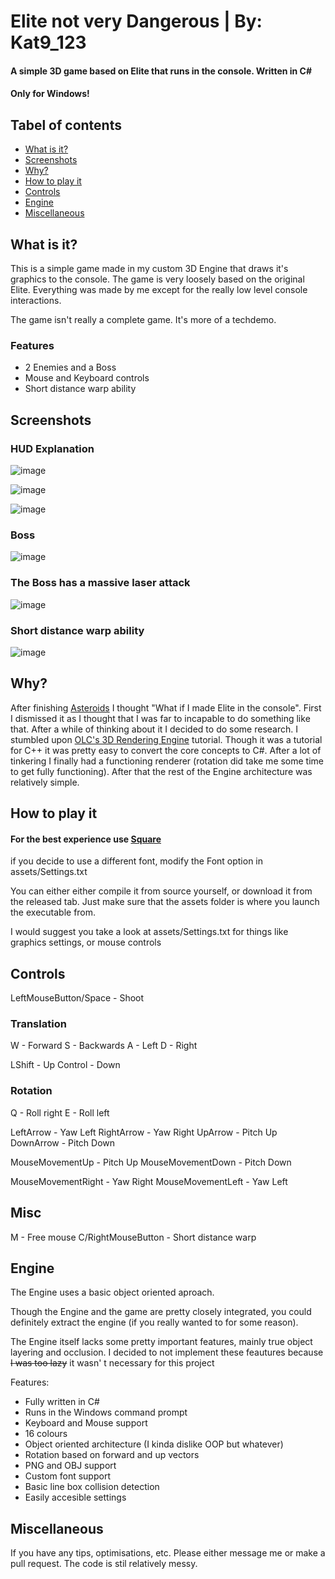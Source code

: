 # Elite not very Dangerous | By: Kat9_123
#### A simple 3D game based on Elite that runs in the console. Written in C#
#### Only for Windows!
## Tabel of contents
- [What is it?](#how-to-play-it)
- [Screenshots](#screenshots)
- [Why?](#why)
- [How to play it](#how-to-play-it)
- [Controls](#controls)
- [Engine](#engine)
- [Miscellaneous](#miscellaneous)


## What is it?
This is a simple game made in my custom 3D Engine that draws it's graphics to the console.
The game is very loosely based on the original Elite. 
Everything was made by me except for the really low level console interactions.

The game isn't really a complete game. It's more of a techdemo.

### Features
- 2 Enemies and a Boss
- Mouse and Keyboard controls
- Short distance warp ability




## Screenshots
### HUD Explanation
![image](https://github.com/Kat9-123/Elite/blob/master/screenshots/HUD.png)

![image](https://github.com/Kat9-123/Elite/blob/master/screenshots/Enemy.png)

![image](https://github.com/Kat9-123/Elite/blob/master/screenshots/Planets.png)

### Boss
![image](https://github.com/Kat9-123/Elite/blob/master/screenshots/Boss.png)

### The Boss has a massive laser attack
![image](https://github.com/Kat9-123/Elite/blob/master/screenshots/BossLaser.png)

### Short distance warp ability
![image](https://github.com/Kat9-123/Elite/blob/master/screenshots/Warp.png)

## Why?
After finishing <a href="https://github.com/Kat9-123/Asteroids">Asteroids</a> 
I thought "What if I made Elite in the console". First I dismissed it as I thought
that I was far to incapable to do something like that. After a while of thinking about it I decided
to do some research. I stumbled upon 
<a href="https://www.youtube.com/watch?v=ih20l3pJoeU">OLC's 3D Rendering Engine</a> tutorial. Though
it was a tutorial for C++ it was pretty easy to convert the core concepts to C#. After a lot of 
tinkering I finally had a functioning renderer (rotation did take me some time to get fully functioning).
After that the rest of the Engine architecture was relatively simple.



## How to play it
#### For the best experience use <a href="https://strlen.com/square/">Square</a>
if you decide to use a different font, modify the Font option in assets/Settings.txt


You can either either compile it from source yourself, or download it from the released tab.
Just make sure that the assets folder is where you launch the executable from.

I would suggest you take a look at assets/Settings.txt for things like graphics settings,
or mouse controls



## Controls
LeftMouseButton/Space - Shoot


### Translation
W - Forward
S - Backwards
A - Left
D - Right

LShift - Up
Control - Down



### Rotation
Q - Roll right
E - Roll left


LeftArrow - Yaw Left
RightArrow - Yaw Right
UpArrow - Pitch Up
DownArrow - Pitch Down


MouseMovementUp - Pitch Up
MouseMovementDown - Pitch Down

MouseMovementRight - Yaw Right
MouseMovementLeft - Yaw Left

## Misc
M - Free mouse
C/RightMouseButton - Short distance warp



## Engine
The Engine uses a basic object oriented aproach.

Though the Engine and the game are pretty closely integrated, you could definitely extract the engine
(if you really wanted to for some reason). 

The Engine itself lacks some pretty important features,
mainly true object layering and occlusion. I decided to not implement these feautures because
<s>I was too lazy</s> it wasn' t necessary for this project

Features:
- Fully written in C#
- Runs in the Windows command prompt
- Keyboard and Mouse support
- 16 colours
- Object oriented architecture (I kinda dislike OOP but whatever)
- Rotation based on forward and up vectors
- PNG and OBJ support
- Custom font support
- Basic line box collision detection
- Easily accesible settings





## Miscellaneous
If you have any tips, optimisations, etc. Please either message me or make a pull request.
The code is stil relatively messy.
